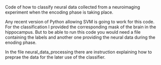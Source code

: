 Code of how to classify neural data collected from a neuroimaging experiment when the encoding phase is taking place.

Any recent version of Python allowing SVM is going to work for this code.
For the classification I provided the corresponding mask of the brain in the hippocampus. But to be able to run this code you would need a file containing the labels and another one providing the neural data during the enoding phase.

In the file neural_data_processing there are instruction explaining how to preprae the data for the later use of the classifier.
